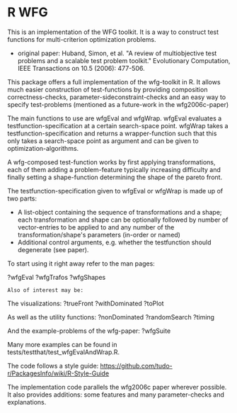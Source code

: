 R WFG
=====

This is an implementation of the WFG toolkit. It is a way to construct test functions for multi-criterion optimization problems.

* original paper:
  Huband, Simon, et al. "A review of multiobjective test problems and a scalable test problem toolkit." Evolutionary Computation, IEEE Transactions on 10.5 (2006): 477-506.

This package offers a full implementation of the wfg-toolkit in R. It allows much easier construction of test-functions by providing composition correctness-checks, parameter-sideconstraint-checks and an easy way to specify test-problems (mentioned as a future-work in the wfg2006c-paper)

The main functions to use are wfgEval and wfgWrap. wfgEval evaluates a testfunction-specification at a certain search-space point. wfgWrap takes a testfunction-specification and returns a wrapper-function such that this only takes a search-space point as argument and can be given to optimization-algorithms.

A wfg-composed test-function works by first applying transformations, each of them adding a problem-feature typically increasing difficulty and finally setting a shape-function determining the shape of the pareto front.

The testfunction-specification given to wfgEval or wfgWrap is made up of two parts:
- A list-object containing the sequence of transformations and a shape; 
  each transformation and shape can be optionally followed by number of vector-entries to be applied to and any number of the transformation/shape's parameters (in-order or named)
- Additional control arguments, e.g. whether the testfunction should degenerate (see paper).

To start using it right away refer to the man pages:

?wfgEval
?wfgTrafos
?wfgShapes

    Also of interest may be:

The visualizations: 
?trueFront
?withDominated
?toPlot

As well as the utility functions: 
?nonDominated
?randomSearch
?timing

And the example-problems of the wfg-paper: 
?wfgSuite

Many more examples can be found in tests/testthat/test_wfgEvalAndWrap.R.

The code follows a style guide: https://github.com/tudo-r/PackagesInfo/wiki/R-Style-Guide

The implementation code parallels the wfg2006c paper wherever possible. It also provides additions: some features and many parameter-checks and explanations.

